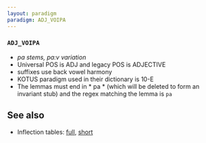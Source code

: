 ```yaml
---
layout: paradigm
paradigm: ADJ_VOIPA
---
```

### ` ADJ_VOIPA `

* _pa stems, pa:v variation_
* Universal POS is ADJ and legacy POS is ADJECTIVE
* suffixes use back vowel harmony
* KOTUS paradigm used in their dictionary is 10-E
* The lemmas must end in * pa * (which will be deleted to form an invariant stub) and the regex matching the lemma is ` pa `

## See also

* Inflection tables: [full](gen/V/voipa.html), [short](gen/V/voipa_wikt.html)

